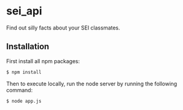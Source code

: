 # sei_api

Find out silly facts about your SEI classmates.

## Installation

First install all npm packages:

```bash
$ npm install
```

Then to execute locally, run the node server by running the following command:

```bash
$ node app.js
```

